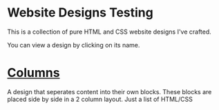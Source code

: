 # Website Designs Testing

This is a collection of pure HTML and CSS website designs I've crafted.

You can view a design by clicking on its name.

# [Columns](designs/columns/README.md)

A design that seperates content into their own blocks. These blocks are placed side by side in a 2 column layout.
Just a list of HTML/CSS
